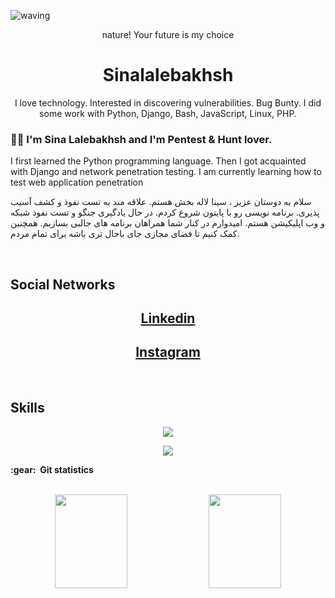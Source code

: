 ![waving](https://capsule-render.vercel.app/api?type=waving&height=200&text=my-portfolio%20&fontAlignY=40&color=gradient)
 
 <p align="center">
  nature! Your future is my choice
    
</p>



<p align="center">
    <h1 align="center">&emsp;Sinalalebakhsh&emsp;</h1>
</p>
<p align="center">
    I love technology. Interested in discovering vulnerabilities. Bug Bunty. I did some work with Python, Django, Bash, JavaScript, Linux, PHP.



### :man_technologist: I'm Sina Lalebakhsh and I'm Pentest & Hunt lover. 
I first learned the Python programming language. Then I got acquainted with Django and network penetration testing. I am currently learning how to test web application penetration

سلام به دوستان عزیز ، سینا لاله بخش هستم. علاقه مند به تست نفوذ و کشف آسیب پذیری. برنامه نویسی رو با پایتون شروع کردم. در حال یادگیری جنگو و تست نفوذ شبکه و وب اپلیکیشن هستم. امیدوارم در کنار شما همراهان برنامه های جالبی بسازیم. همچنین کمک کنیم تا فضای مجازی جای باحال تری باشه برای تمام مردم.

<br>
<h2>Social Networks</h2>


<p align="center">
<a href="https://www.linkedin.com/in/sina-lalebakhsh-137a41237/">
  <h2 align="center">Linkedin</h2>
</a>

</p>
<p align="center">
<a href="https://www.instagram.com/sinalalebakhsh/">
  <h2 align="center">Instagram</h2>
</a>
</p>

<br>
<h2>Skills</h2>

<p align="center">
  <a href="https://skillicons.dev">
    <img src="https://skillicons.dev/icons?i=git,vscode,python,django,github,discord,linux" />
  </a>
</p>
<p align="center">
  <a href="https://skillicons.dev">
    <img src="https://skillicons.dev/icons?i=javascript,php,flask,bash,c,mysql" />
  </a>
</p>

<summary><b>:gear: &nbsp;Git statistics</b></summary>
<br>

<p align="center">
     <img height="150px"  width="48%"  src="https://github-readme-stats.vercel.app/api?username=sinalalebakhsh&show_icons=true&theme=highcontrast" />
     <img height="150px" width="48%"  src="https://github-readme-stats.vercel.app/api/top-langs/?username=sinalalebakhsh&hide=html&layout=compact&theme=highcontrast" />
</p>




